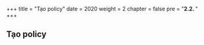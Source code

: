 +++
title = "Tạo policy"
date = 2020
weight = 2
chapter = false
pre = "<b>2.2. </b>"
+++

## Tạo policy
